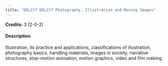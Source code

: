 ```yaml
---
title: "DDL217 DDL217 Photography, Illustration and Moving Images"
---
```

**Credits:** 3 (2-0-2)

#### Description
Illustration, its practice and applications, classifications of illustration, photography basics, handling materials, images in society, narrative structures, stop-motion animation, motion graphics, video and film making.